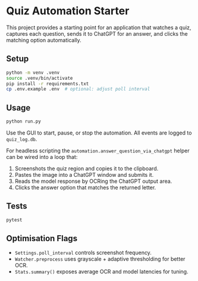 # Quiz Automation Starter

This project provides a starting point for an application that watches a quiz,
captures each question, sends it to ChatGPT for an answer, and clicks the
matching option automatically.

## Setup

```bash
python -m venv .venv
source .venv/bin/activate
pip install -r requirements.txt
cp .env.example .env  # optional: adjust poll interval
```

## Usage

```bash
python run.py
```

Use the GUI to start, pause, or stop the automation. All events are logged to
`quiz_log.db`.

For headless scripting the `automation.answer_question_via_chatgpt` helper can
be wired into a loop that:

1. Screenshots the quiz region and copies it to the clipboard.
2. Pastes the image into a ChatGPT window and submits it.
3. Reads the model response by OCRing the ChatGPT output area.
4. Clicks the answer option that matches the returned letter.

## Tests

```bash
pytest
```

## Optimisation Flags

- `Settings.poll_interval` controls screenshot frequency.
- `Watcher.preprocess` uses grayscale + adaptive thresholding for better OCR.
- `Stats.summary()` exposes average OCR and model latencies for tuning.
